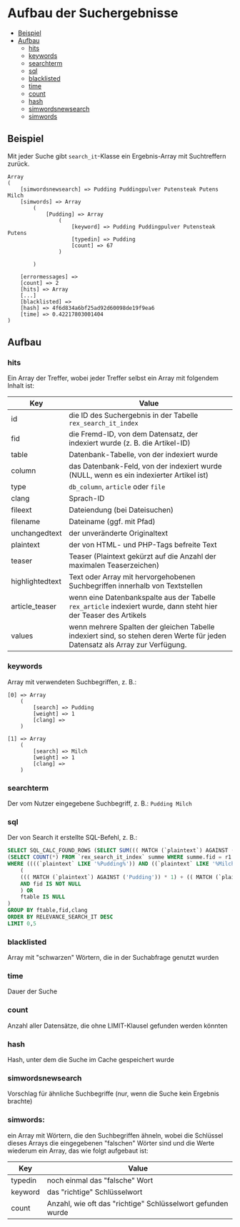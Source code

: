 # Aufbau der Suchergebnisse

- [Beispiel](#beispiel)
- [Aufbau](#aufbau)
  - [hits](#hits)
  - [keywords](#keywords)
  - [searchterm](#searchterm)
  - [sql](#sql)
  - [blacklisted](#blacklisted)
  - [time](#time)
  - [count](#count)
  - [hash](#hash)
  - [simwordsnewsearch](#simwordsnewsearch)
  - [simwords](#simwords)

## Beispiel

Mit jeder Suche gibt `search_it`-Klasse ein Ergebnis-Array mit Suchtreffern zurück.

```text
Array
(
    [simwordsnewsearch] => Pudding Puddingpulver Putensteak Putens Milch
    [simwords] => Array
        (
            [Pudding] => Array
                (
                    [keyword] => Pudding Puddingpulver Putensteak Putens
                    [typedin] => Pudding
                    [count] => 67
                )

        )

    [errormessages] =>
    [count] => 2
    [hits] => Array
    [...]
    [blacklisted] =>
    [hash] => 4f6d834a6bf25ad92d60098de19f9ea6
    [time] => 0.42217803001404
)
```

## Aufbau

### hits

Ein Array der Treffer, wobei jeder Treffer selbst ein Array mit folgendem Inhalt ist:

Key | Value
------ | ------
id|die ID des Suchergebnis in der Tabelle `rex_search_it_index`
fid|die Fremd-ID, von dem Datensatz, der indexiert wurde (z. B. die Artikel-ID)
table|Datenbank-Tabelle, von der indexiert wurde
column|das Datenbank-Feld, von der indexiert wurde (NULL, wenn es ein indexierter Artikel ist)
type|`db_column`, `article` oder `file`
clang|Sprach-ID
fileext|Dateiendung (bei Dateisuchen)
filename|Dateiname (ggf. mit Pfad)
unchangedtext|der unveränderte Originaltext
plaintext|der von HTML- und PHP-Tags befreite Text
teaser|Teaser (Plaintext gekürzt auf die Anzahl der maximalen Teaserzeichen)
highlightedtext|Text oder Array mit hervorgehobenen Suchbegriffen innerhalb von Textstellen
article_teaser|wenn eine Datenbankspalte aus der Tabelle `rex_article` indexiert wurde, dann steht hier der Teaser des Artikels
values|wenn mehrere Spalten der gleichen Tabelle indexiert sind, so stehen deren Werte für jeden Datensatz als Array zur Verfügung.

### keywords

Array mit verwendeten Suchbegriffen, z. B.:

```text
[0] => Array
    (
        [search] => Pudding
        [weight] => 1
        [clang] =>
    )

[1] => Array
    (
        [search] => Milch
        [weight] => 1
        [clang] =>
    )
```

### searchterm

Der vom Nutzer eingegebene Suchbegriff, z. B.:  `Pudding Milch`

### sql

Der von Search it erstellte SQL-Befehl, z. B.:

```sql
SELECT SQL_CALC_FOUND_ROWS (SELECT SUM((( MATCH (`plaintext`) AGAINST ('Pudding')) * 1) + (( MATCH (`plaintext`) AGAINST ('Milch')) * 1) + 1) FROM `rex_search_it_index` summe WHERE summe.fid = r1.fid AND summe.ftable = r1.ftable) AS RELEVANCE_SEARCH_IT,
(SELECT COUNT(*) FROM `rex_search_it_index` summe WHERE summe.fid = r1.fid AND (summe.ftable IS NULL OR summe.ftable = r1.ftable) AND (summe.fcolumn IS NULL OR summe.fcolumn = r1.fcolumn) AND summe.texttype = r1.texttype) AS COUNT_SEARCH_IT, `id`,`fid`,`catid`,`ftable`,`fcolumn`,`texttype`,`clang`,`unchangedtext`,`plaintext`,`teaser`,`values`,`filename`,`fileext` FROM `rex_search_it_index` r1
WHERE ((((`plaintext` LIKE '%Pudding%')) AND ((`plaintext` LIKE '%Milch%')))) AND (
    (
    ((( MATCH (`plaintext`) AGAINST ('Pudding')) * 1) + (( MATCH (`plaintext`) AGAINST ('Milch')) * 1) + 1) = (SELECT MAX((( MATCH (`plaintext`) AGAINST ('Pudding')) * 1) + (( MATCH (`plaintext`) AGAINST ('Milch')) * 1) + 1) FROM `rex_search_it_index` r2 WHERE r1.ftable = r2.ftable AND r1.fid = r2.fid )
    AND fid IS NOT NULL
    ) OR
    ftable IS NULL
)
GROUP BY ftable,fid,clang
ORDER BY RELEVANCE_SEARCH_IT DESC
LIMIT 0,5
```

### blacklisted

Array mit "schwarzen" Wörtern, die in der Suchabfrage genutzt wurden

### time

Dauer der Suche

### count

Anzahl aller Datensätze, die ohne LIMIT-Klausel gefunden werden könnten

### hash

Hash, unter dem die Suche im Cache gespeichert wurde

### simwordsnewsearch

Vorschlag für ähnliche Suchbegriffe (nur, wenn die Suche kein Ergebnis brachte)

### simwords:

ein Array mit Wörtern, die den Suchbegriffen ähneln, wobei die Schlüssel dieses Arrays die eingegebenen "falschen" Wörter sind und die Werte wiederum ein Array, das wie folgt aufgebaut ist:

Key | Value
------ | ------
typedin|noch einmal das "falsche" Wort
keyword|das "richtige" Schlüsselwort
count|Anzahl, wie oft das "richtige" Schlüsselwort gefunden wurde
